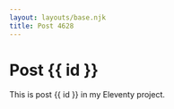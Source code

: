 ```yaml
---
layout: layouts/base.njk
title: Post 4628
---
```


# Post {{ id }}

This is post {{ id }} in my Eleventy project.
